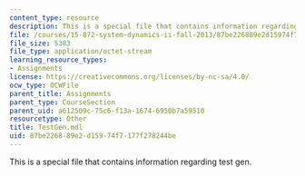 ```yaml
---
content_type: resource
description: This is a special file that contains information regarding test gen.
file: /courses/15-872-system-dynamics-ii-fall-2013/87be226889e2d15974f7177f278244be_TestGen.mdl
file_size: 5383
file_type: application/octet-stream
learning_resource_types:
- Assignments
license: https://creativecommons.org/licenses/by-nc-sa/4.0/
ocw_type: OCWFile
parent_title: Assignments
parent_type: CourseSection
parent_uid: a612509c-75c6-f13a-1674-6950b7a59510
resourcetype: Other
title: TestGen.mdl
uid: 87be2268-89e2-d159-74f7-177f278244be
---
```

This is a special file that contains information regarding test gen.